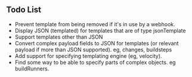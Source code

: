 
## Todo List

- Prevent template from being removed if it's in use by a webhook.
- Display JSON (templated) for templates that are of type jsonTemplate
- Support templates other than JSON
- Convert complex payload fields to JSON for templates (or relevant payload if more than JSON supported). eg, changes, buildsteps
- Add support for specifying templating engine (eg, velocity).
- Find some way to be able to specify parts of complex objects.  eg buildRunners.


